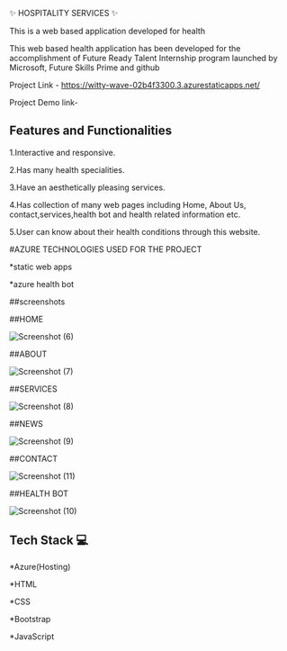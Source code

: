 ✨ HOSPITALITY SERVICES ✨

This is a web based application developed for health

This web based health application has been developed for the accomplishment of Future Ready Talent Internship program launched by Microsoft, Future Skills Prime and github


Project Link - https://witty-wave-02b4f3300.3.azurestaticapps.net/

Project Demo link-

## Features and Functionalities 

1.Interactive and responsive.

2.Has many health specialities.

3.Have an aesthetically pleasing services.

4.Has collection of many web pages including Home, About Us, contact,services,health bot and health related information etc.

5.User can know about their health conditions through this website.


#AZURE TECHNOLOGIES USED FOR THE PROJECT

*static web apps

*azure health bot

##screenshots


##HOME

![Screenshot (6)](https://github.com/saisri1912/frtproject/assets/133718241/77ff6258-c692-423a-81d6-03ef254b70e4)

##ABOUT 

![Screenshot (7)](https://github.com/saisri1912/frtproject/assets/133718241/8325c2d9-6e9f-4665-acf3-d9e6f4fa2fc7)

##SERVICES


![Screenshot (8)](https://github.com/saisri1912/frtproject/assets/133718241/d1db179d-de72-44e2-bf5e-6f14417d2e31)

##NEWS


![Screenshot (9)](https://github.com/saisri1912/frtproject/assets/133718241/9f657e73-769e-4924-bf0a-b7a1678ea2e3)


##CONTACT


![Screenshot (11)](https://github.com/saisri1912/frtproject/assets/133718241/36b8359e-9a7c-4109-ac27-9c96f95e8605)

##HEALTH BOT


![Screenshot (10)](https://github.com/saisri1912/frtproject/assets/133718241/e0494e41-d09b-4428-a2b0-b468ce1eb327)



## Tech Stack 💻

*Azure(Hosting)

*HTML

*CSS

*Bootstrap

*JavaScript


